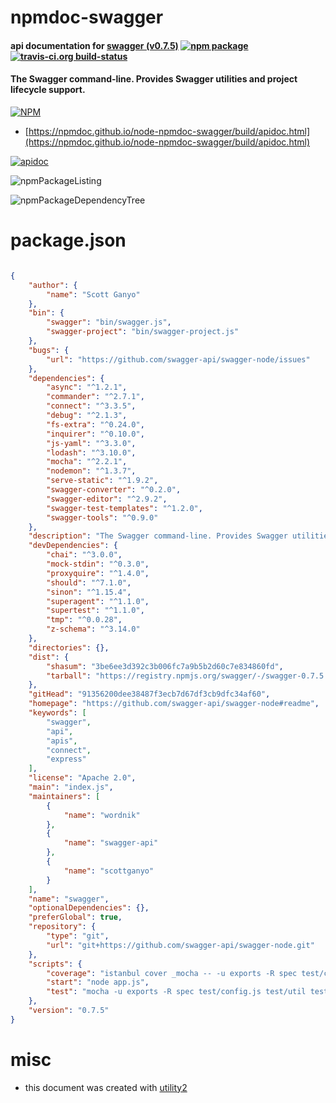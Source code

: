 # npmdoc-swagger

#### api documentation for  [swagger (v0.7.5)](https://github.com/swagger-api/swagger-node#readme)  [![npm package](https://img.shields.io/npm/v/npmdoc-swagger.svg?style=flat-square)](https://www.npmjs.org/package/npmdoc-swagger) [![travis-ci.org build-status](https://api.travis-ci.org/npmdoc/node-npmdoc-swagger.svg)](https://travis-ci.org/npmdoc/node-npmdoc-swagger)

#### The Swagger command-line. Provides Swagger utilities and project lifecycle support.

[![NPM](https://nodei.co/npm/swagger.png?downloads=true&downloadRank=true&stars=true)](https://www.npmjs.com/package/swagger)

- [https://npmdoc.github.io/node-npmdoc-swagger/build/apidoc.html](https://npmdoc.github.io/node-npmdoc-swagger/build/apidoc.html)

[![apidoc](https://npmdoc.github.io/node-npmdoc-swagger/build/screenCapture.buildCi.browser.%252Ftmp%252Fbuild%252Fapidoc.html.png)](https://npmdoc.github.io/node-npmdoc-swagger/build/apidoc.html)

![npmPackageListing](https://npmdoc.github.io/node-npmdoc-swagger/build/screenCapture.npmPackageListing.svg)

![npmPackageDependencyTree](https://npmdoc.github.io/node-npmdoc-swagger/build/screenCapture.npmPackageDependencyTree.svg)



# package.json

```json

{
    "author": {
        "name": "Scott Ganyo"
    },
    "bin": {
        "swagger": "bin/swagger.js",
        "swagger-project": "bin/swagger-project.js"
    },
    "bugs": {
        "url": "https://github.com/swagger-api/swagger-node/issues"
    },
    "dependencies": {
        "async": "^1.2.1",
        "commander": "^2.7.1",
        "connect": "^3.3.5",
        "debug": "^2.1.3",
        "fs-extra": "^0.24.0",
        "inquirer": "^0.10.0",
        "js-yaml": "^3.3.0",
        "lodash": "^3.10.0",
        "mocha": "^2.2.1",
        "nodemon": "^1.3.7",
        "serve-static": "^1.9.2",
        "swagger-converter": "^0.2.0",
        "swagger-editor": "^2.9.2",
        "swagger-test-templates": "^1.2.0",
        "swagger-tools": "^0.9.0"
    },
    "description": "The Swagger command-line. Provides Swagger utilities and project lifecycle support.",
    "devDependencies": {
        "chai": "^3.0.0",
        "mock-stdin": "^0.3.0",
        "proxyquire": "^1.4.0",
        "should": "^7.1.0",
        "sinon": "^1.15.4",
        "superagent": "^1.1.0",
        "supertest": "^1.1.0",
        "tmp": "^0.0.28",
        "z-schema": "^3.14.0"
    },
    "directories": {},
    "dist": {
        "shasum": "3be6ee3d392c3b006fc7a9b5b2d60c7e834860fd",
        "tarball": "https://registry.npmjs.org/swagger/-/swagger-0.7.5.tgz"
    },
    "gitHead": "91356200dee38487f3ecb7d67df3cb9dfc34af60",
    "homepage": "https://github.com/swagger-api/swagger-node#readme",
    "keywords": [
        "swagger",
        "api",
        "apis",
        "connect",
        "express"
    ],
    "license": "Apache 2.0",
    "main": "index.js",
    "maintainers": [
        {
            "name": "wordnik"
        },
        {
            "name": "swagger-api"
        },
        {
            "name": "scottganyo"
        }
    ],
    "name": "swagger",
    "optionalDependencies": {},
    "preferGlobal": true,
    "repository": {
        "type": "git",
        "url": "git+https://github.com/swagger-api/swagger-node.git"
    },
    "scripts": {
        "coverage": "istanbul cover _mocha -- -u exports -R spec test/config.js test/util test/commands test/commands/project test/project-skeletons",
        "start": "node app.js",
        "test": "mocha -u exports -R spec test/config.js test/util test/commands test/commands/project test/project-skeletons"
    },
    "version": "0.7.5"
}
```



# misc
- this document was created with [utility2](https://github.com/kaizhu256/node-utility2)
